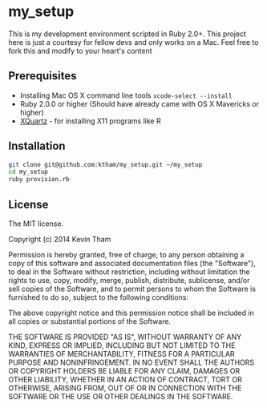 # my_setup

This is my development environment scripted in Ruby 2.0+.
This project here is just a courtesy for fellow devs and only works on a Mac.
Feel free to fork this and modify to your heart's content

## Prerequisites
* Installing Mac OS X command line tools `xcode-select --install`
* Ruby 2.0.0 or higher (Should have already came with OS X Mavericks or higher)
* [XQuartz](https://xquartz.macosforge.org/) - for installing X11 programs like R

## Installation

```bash
git clone git@github.com:ktham/my_setup.git ~/my_setup
cd my_setup
ruby provision.rb
```

## License

The MIT license.

Copyright (c) 2014 Kevin Tham

Permission is hereby granted, free of charge, to any person obtaining a copy of this software and associated documentation files (the "Software"), to deal in the Software without restriction, including without limitation the rights to use, copy, modify, merge, publish, distribute, sublicense, and/or sell copies of the Software, and to permit persons to whom the Software is furnished to do so, subject to the following conditions:

The above copyright notice and this permission notice shall be included in all copies or substantial portions of the Software.

THE SOFTWARE IS PROVIDED "AS IS", WITHOUT WARRANTY OF ANY KIND, EXPRESS OR IMPLIED, INCLUDING BUT NOT LIMITED TO THE WARRANTIES OF MERCHANTABILITY, FITNESS FOR A PARTICULAR PURPOSE AND NONINFRINGEMENT. IN NO EVENT SHALL THE AUTHORS OR COPYRIGHT HOLDERS BE LIABLE FOR ANY CLAIM, DAMAGES OR OTHER LIABILITY, WHETHER IN AN ACTION OF CONTRACT, TORT OR OTHERWISE, ARISING FROM, OUT OF OR IN CONNECTION WITH THE SOFTWARE OR THE USE OR OTHER DEALINGS IN THE SOFTWARE.
